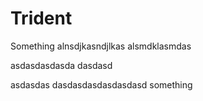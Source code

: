 # Trident
Something
alnsdjkasndjlkas
alsmdklasmdas

asdasdasdasda
dasdasd

asdasdas
dasdasdasdasdasdasd
something
